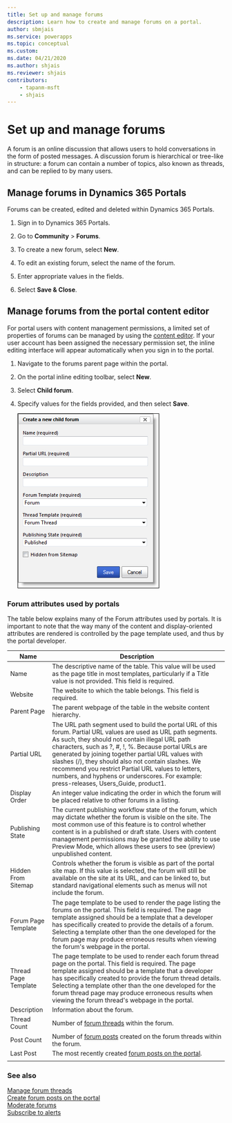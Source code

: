 ```yaml
---
title: Set up and manage forums
description: Learn how to create and manage forums on a portal.
author: sbmjais
ms.service: powerapps
ms.topic: conceptual
ms.custom: 
ms.date: 04/21/2020
ms.author: shjais
ms.reviewer: shjais
contributors:
    - tapanm-msft
    - shjais
---
```


# Set up and manage forums

A forum is an online discussion that allows users to hold conversations in the form of posted messages. A discussion forum is hierarchical or tree-like in structure: a forum can contain a number of topics, also known as threads, and can be replied to by many users.

## Manage forums in Dynamics 365 Portals

Forums can be created, edited and deleted within Dynamics 365 Portals.

1. Sign in to Dynamics 365 Portals.

2. Go to **Community** > **Forums**.

3. To create a new forum, select **New**.

4. To edit an existing forum, select the name of the forum.

5. Enter appropriate values in the fields.

6. Select **Save & Close**.

## Manage forums from the portal content editor

For portal users with content management permissions, a limited set of properties of forums can be managed by using the [content editor](../use-content-editor.md). If your user account has been assigned the necessary permission set, the inline editing interface will appear automatically when you sign in to the portal.  

1. Navigate to the forums parent page within the portal.

2. On the portal inline editing toolbar, select **New**. 

3. Select **Child forum**. 

4. Specify values for the fields provided, and then select **Save**.

    ![Create a new child forum.](media/create-new-child-forum.png "Create a new child forum")  

### Forum attributes used by portals

The table below explains many of the Forum attributes used by portals. It is important to note that the way many of the content and display-oriented attributes are rendered is controlled by the page template used, and thus by the portal developer.


|         Name         |                                                                                                                                                                                                                                                Description                                                                                                                                                                                                                                                |
|----------------------|-----------------------------------------------------------------------------------------------------------------------------------------------------------------------------------------------------------------------------------------------------------------------------------------------------------------------------------------------------------------------------------------------------------------------------------------------------------------------------------------------------------|
|         Name         |                                                                                                                                                                  The descriptive name of the table. This value will be used as the page title in most templates, particularly if a Title value is not provided. This field is required.                                                                                                                                                                  |
|       Website        |                                                                                                                                                                                                                     The website to which the table belongs. This field is required.                                                                                                                                                                                                                      |
|     Parent Page      |                                                                                                                                                                                                                    The parent webpage of the table in the website content hierarchy.                                                                                                                                                                                                                     |
|     Partial URL      | The URL path segment used to build the portal URL of this forum. Partial URL values are used as URL path segments. As such, they should not contain illegal URL path characters, such as ?, \#, !, %. Because portal URLs are generated by joining together partial URL values with slashes (/), they should also not contain slashes. We recommend you restrict Partial URL values to letters, numbers, and hyphens or underscores. For example: press-releases, Users\_Guide, product1. |
|    Display Order     |                                                                                                                                                                                              An integer value indicating the order in which the forum will be placed relative to other forums in a listing.                                                                                                                                                                                               |
|   Publishing State   |                                                              The current publishing workflow state of the forum, which may dictate whether the forum is visible on the site. The most common use of this feature is to control whether content is in a published or draft state. Users with content management permissions may be granted the ability to use Preview Mode, which allows these users to see (preview) unpublished content.                                                               |
| Hidden From Sitemap  |                                                                                                                       Controls whether the forum is visible as part of the portal site map. If this value is selected, the forum will still be available on the site at its URL, and can be linked to, but standard navigational elements such as menus will not include the forum.                                                                                                                       |
| Forum Page Template  |                                                         The page template to be used to render the page listing the forums on the portal. This field is required. The page template assigned should be a template that a developer has specifically created to provide the details of a forum. Selecting a template other than the one developed for the forum page may produce erroneous results when viewing the forum's webpage in the portal.                                                         |
| Thread Page Template |                                                   The page template to be used to render each forum thread page on the portal. This field is required. The page template assigned should be a template that a developer has specifically created to provide the forum thread details. Selecting a template other than the one developed for the forum thread page may produce erroneous results when viewing the forum thread's webpage in the portal.                                                    |
|     Description      |                                                                                                                                                                                                                                       Information about the forum.                                                                                                                                                                                                                                        |
|     Thread Count     |                                                                                                                                                                                                                   Number of [forum threads](manage-forum-threads.md) within the forum.                                                                                                                                                                                                                    |
|      Post Count      |                                                                                                                                                                                                       Number of [forum posts](create-forum-posts.md) created on the forum threads within the forum.                                                                                                                                                                                                       |
|      Last Post       |                                                                                                                                                                                                               The most recently created [forum posts on the portal](create-forum-posts.md).                                                                                                                                                                                                               |
|                      |                                                                                                                                                                                                                                                                                                                                                                                                                                                                                                           |

### See also

[Manage forum threads](manage-forum-threads.md)  
[Create forum posts on the portal](create-forum-posts.md)  
[Moderate forums](moderate-forums.md)  
[Subscribe to alerts](subscribe-alerts.md)
